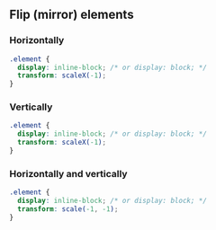 ## Flip (mirror) elements

### Horizontally

```css
.element {
  display: inline-block; /* or display: block; */
  transform: scaleX(-1);
}
```

### Vertically

```css
.element {
  display: inline-block; /* or display: block; */
  transform: scaleX(-1);
}
```

### Horizontally and vertically

```css
.element {
  display: inline-block; /* or display: block; */
  transform: scale(-1, -1);
}
```
